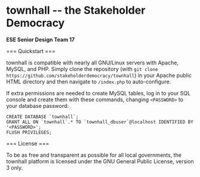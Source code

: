 townhall -- the Stakeholder Democracy
===========================

**ESE Senior Design Team 17**

=== Quickstart ===

townhall is compatible with nearly all GNU/Linux servers with Apache, MySQL, and PHP. Simply clone the repository (with `git clone https://github.com/stakeholderdemocracy/townhall`) in your Apache public HTML directory and then navigate to `/index.php` to auto-configure. 

If extra permissions are needed to create MySQL tables, log in to your SQL console and create them with these commands, changing `<PASSWORD>` to your database password:

```
CREATE DATABASE `townhall`;
GRANT ALL ON `townhall`.* TO `townhall_dbuser`@localhost IDENTIFIED BY '<PASSWORD>';
FLUSH PRIVILEGES;
```

=== License ===

To be as free and transparent as possible for all local governments, the townhall platform is licensed under the GNU General Public License, version 3 only.
